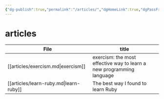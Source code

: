 ```yaml
---
{"dg-publish":true,"permalink":"/articles/","dgHomeLink":true,"dgPassFrontmatter":false,"dgShowBacklinks":true,"dgShowLocalGraph":false}
---
```


# articles

| File                                   | title                                                                |
| -------------------------------------- | -------------------------------------------------------------------- |
| [[articles/exercism.md\|exercism]]     | exercism: the most effective way to learn a new programming language |
| [[articles/learn-ruby.md\|learn-ruby]] | The best way I found to learn Ruby                                   |

